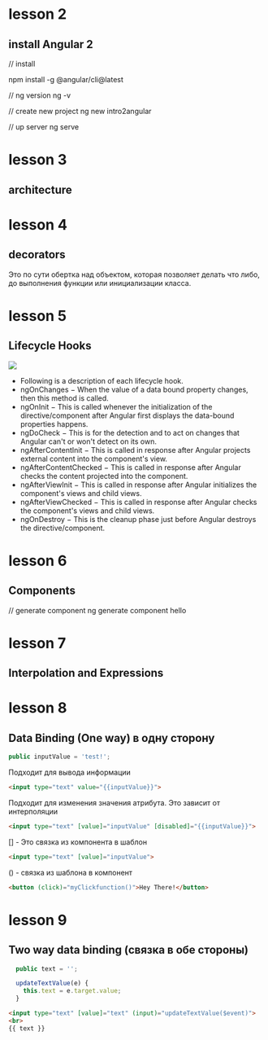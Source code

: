 # lesson 2
## install Angular 2

// install

npm install -g @angular/cli@latest

// ng version
ng -v

// create new project
ng new intro2angular

// up server
ng serve

# lesson 3
## architecture

# lesson 4
## decorators
Это по сути обертка над объектом, которая позволяет делать что либо, до выполнения функции или инициализации класса.

# lesson 5
## Lifecycle Hooks

[<img src="https://www.tutorialspoint.com/angular2/images/lifecycle.jpg">](https://www.tutorialspoint.com/angular2/angular2_lifecycle_hooks.htm)

* Following is a description of each lifecycle hook.
* ngOnChanges − When the value of a data bound property changes, then this method is called.
* ngOnInit − This is called whenever the initialization of the directive/component after Angular first displays the data-bound properties happens.
* ngDoCheck − This is for the detection and to act on changes that Angular can't or won't detect on its own.
* ngAfterContentInit − This is called in response after Angular projects external content into the component's view.
* ngAfterContentChecked − This is called in response after Angular checks the content projected into the component.
* ngAfterViewInit − This is called in response after Angular initializes the component's views and child views.
* ngAfterViewChecked − This is called in response after Angular checks the component's views and child views.
* ngOnDestroy − This is the cleanup phase just before Angular destroys the directive/component.

# lesson 6
## Components

// generate component
ng generate component hello

# lesson 7
## Interpolation and Expressions

# lesson 8
## Data Binding (One way) в одну сторону

``` js
public inputValue = 'test!';
```

Подходит для вывода информации
```html
<input type="text" value="{{inputValue}}">
```

Подходит для изменения значения атрибута.
Это зависит от интерполяции
```html
<input type="text" [value]="inputValue" [disabled]="{{inputValue}}">
```

[] - Это связка из компонента в шаблон
```html
<input type="text" [value]="inputValue">
```

() - связка из шаблона в компонент
```html
<button (click)="myClickfunction()">Hey There!</button>
```

# lesson 9
## Two way data binding (связка в обе стороны)

```typescript
  public text = '';

  updateTextValue(e) {
    this.text = e.target.value;
  }
```

```html
<input type="text" [value]="text" (input)="updateTextValue($event)">
<br>
{{ text }}
```

